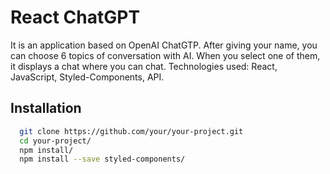 # React ChatGPT

It is an application based on OpenAI ChatGTP. After giving your name, you can choose 6 topics of conversation with AI. When you select one of them, it displays a chat where you can chat.
Technologies used: React, JavaScript, Styled-Components, API.

## Installation

```bash
  git clone https://github.com/your/your-project.git
  cd your-project/
  npm install/
  npm install --save styled-components/
```
